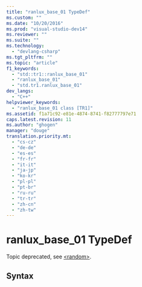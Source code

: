 ```yaml
---
title: "ranlux_base_01 TypeDef"
ms.custom: ""
ms.date: "10/20/2016"
ms.prod: "visual-studio-dev14"
ms.reviewer: ""
ms.suite: ""
ms.technology: 
  - "devlang-csharp"
ms.tgt_pltfrm: ""
ms.topic: "article"
f1_keywords: 
  - "std::tr1::ranlux_base_01"
  - "ranlux_base_01"
  - "std.tr1.ranlux_base_01"
dev_langs: 
  - "C++"
helpviewer_keywords: 
  - "ranlux_base_01 class [TR1]"
ms.assetid: f1a71c92-e81e-4874-8741-f82777797e71
caps.latest.revision: 11
ms.author: "ghogen"
manager: "douge"
translation.priority.mt: 
  - "cs-cz"
  - "de-de"
  - "es-es"
  - "fr-fr"
  - "it-it"
  - "ja-jp"
  - "ko-kr"
  - "pl-pl"
  - "pt-br"
  - "ru-ru"
  - "tr-tr"
  - "zh-cn"
  - "zh-tw"
---
```

# ranlux_base_01 TypeDef
Topic deprecated, see [\<random>](../Topic/%3Crandom%3E.md).  
  
## Syntax